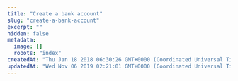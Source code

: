 ```yaml
---
title: "Create a bank account"
slug: "create-a-bank-account"
excerpt: ""
hidden: false
metadata: 
  image: []
  robots: "index"
createdAt: "Thu Jan 18 2018 06:30:26 GMT+0000 (Coordinated Universal Time)"
updatedAt: "Wed Nov 06 2019 02:21:01 GMT+0000 (Coordinated Universal Time)"
---
```

